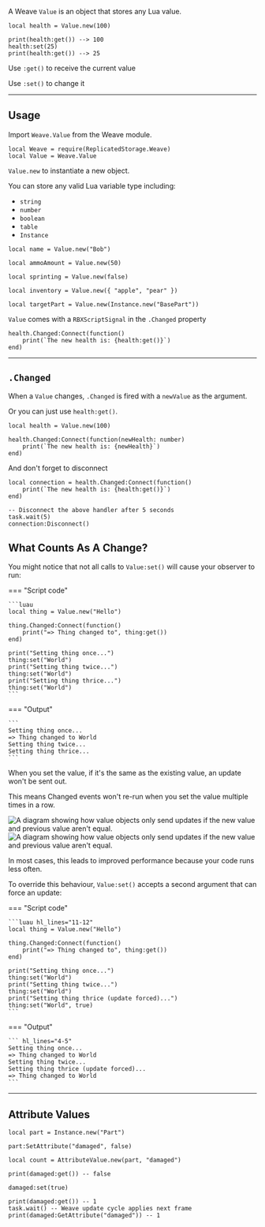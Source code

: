 A Weave `Value` is an object that stores any Lua value.

```luau
local health = Value.new(100)

print(health:get()) --> 100
health:set(25)
print(health:get()) --> 25
```

Use `:get()` to receive the current value

Use `:set()` to change it

---

## Usage

Import `Weave.Value` from the Weave module.

```luau linenums="1" hl_lines="2"
local Weave = require(ReplicatedStorage.Weave)
local Value = Weave.Value
```

`Value.new` to instantiate a new object.

You can store any valid Lua variable type including:

- `string`
- `number`
- `boolean`
- `table`
- `Instance`

```luau
local name = Value.new("Bob")

local ammoAmount = Value.new(50)

local sprinting = Value.new(false)

local inventory = Value.new({ "apple", "pear" })

local targetPart = Value.new(Instance.new("BasePart"))
```

`Value` comes with a `RBXScriptSignal` in the `.Changed` property

```luau
health.Changed:Connect(function()
	print(`The new health is: {health:get()}`)
end)
```

---

## `.Changed`

When a `Value` changes, `.Changed` is fired with a `newValue` as the argument.

Or you can just use `health:get()`.

```luau
local health = Value.new(100)

health.Changed:Connect(function(newHealth: number)
	print(`The new health is: {newHealth}`)
end)
```

And don't forget to disconnect

```luau
local connection = health.Changed:Connect(function()
	print(`The new health is: {health:get()}`)
end)

-- Disconnect the above handler after 5 seconds
task.wait(5)
connection:Disconnect()
```

## What Counts As A Change?

You might notice that not all calls to `Value:set()` will cause your observer to
run:

=== "Script code"

    ```luau
    local thing = Value.new("Hello")

    thing.Changed:Connect(function()
    	print("=> Thing changed to", thing:get())
    end)

    print("Setting thing once...")
    thing:set("World")
    print("Setting thing twice...")
    thing:set("World")
    print("Setting thing thrice...")
    thing:set("World")
    ```

=== "Output"

    ```
    Setting thing once...
    => Thing changed to World
    Setting thing twice...
    Setting thing thrice...
    ```

When you set the value, if it's the same as the existing value, an update won't
be sent out.

This means Changed events won't re-run when you set the value multiple times in a row.

![A diagram showing how value objects only send updates if the new value and previous value aren't equal.](Value-Equality-Dark.svg#only-dark)
![A diagram showing how value objects only send updates if the new value and previous value aren't equal.](Value-Equality-Light.svg#only-light)

In most cases, this leads to improved performance because your code runs less
often.

To override this behaviour, `Value:set()` accepts a second argument that can force an update:

=== "Script code"

    ```luau hl_lines="11-12"
    local thing = Value.new("Hello")

    thing.Changed:Connect(function()
    	print("=> Thing changed to", thing:get())
    end)

    print("Setting thing once...")
    thing:set("World")
    print("Setting thing twice...")
    thing:set("World")
    print("Setting thing thrice (update forced)...")
    thing:set("World", true)
    ```

=== "Output"

    ``` hl_lines="4-5"
    Setting thing once...
    => Thing changed to World
    Setting thing twice...
    Setting thing thrice (update forced)...
    => Thing changed to World
    ```

---

## Attribute Values

```luau
local part = Instance.new("Part")

part:SetAttribute("damaged", false)

local count = AttributeValue.new(part, "damaged")

print(damaged:get()) -- false

damaged:set(true)

print(damaged:get()) -- 1
task.wait() -- Weave update cycle applies next frame
print(damaged:GetAttribute("damaged")) -- 1
```
